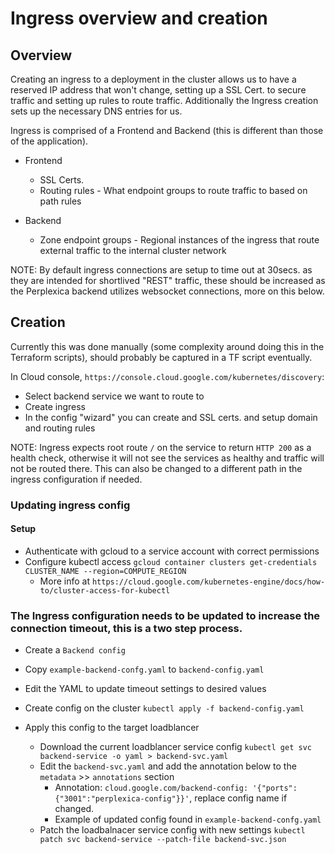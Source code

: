 # Ingress overview and creation

## Overview

Creating an ingress to a deployment in the cluster allows us to have a reserved IP address that won't change, setting up a SSL Cert. to secure traffic and setting up rules to route traffic. Additionally the Ingress creation sets up the necessary DNS entries for us.

Ingress is comprised of a Frontend and Backend (this is different than those of the application).

- Frontend

  - SSL Certs.
  - Routing rules - What endpoint groups to route traffic to based on path rules

- Backend
  - Zone endpoint groups - Regional instances of the ingress that route external traffic to the internal cluster network

NOTE:
By default ingress connections are setup to time out at 30secs. as they are intended for shortlived "REST" traffic, these should be increased as the Perplexica backend utilizes websocket connections, more on this below.

## Creation

Currently this was done manually (some complexity around doing this in the Terraform scripts), should probably be captured in a TF script eventually.

In Cloud console, `https://console.cloud.google.com/kubernetes/discovery`:

- Select backend service we want to route to
- Create ingress
- In the config "wizard" you can create and SSL certs. and setup domain and routing rules

NOTE: Ingress expects root route `/` on the service to return `HTTP 200` as a health check, otherwise it will not see the services as healthy and traffic will not be routed there. This can also be changed to a different path in the ingress configuration if needed.

### Updating ingress config

#### Setup

- Authenticate with gcloud to a service account with correct permissions
- Configure kubectl access `gcloud container clusters get-credentials CLUSTER_NAME --region=COMPUTE_REGION`
  - More info at `https://cloud.google.com/kubernetes-engine/docs/how-to/cluster-access-for-kubectl`

### The Ingress configuration needs to be updated to increase the connection timeout, this is a two step process.

- Create a `Backend config`
- Copy `example-backend-confg.yaml` to `backend-config.yaml`
- Edit the YAML to update timeout settings to desired values
- Create config on the cluster `kubectl apply -f backend-config.yaml`

- Apply this config to the target loadblancer
  - Download the current loadblancer service config `kubectl get svc backend-service -o yaml > backend-svc.yaml`
  - Edit the `backend-svc.yaml` and add the annotation below to the `metadata` >> `annotations` section
    - Annotation: `cloud.google.com/backend-config: '{"ports": {"3001":"perplexica-config"}}'`, replace config name if changed.
    - Example of updated config found in `example-backend-confg.yaml`
  - Patch the loadbalnacer service config with new settings `kubectl patch svc backend-service --patch-file backend-svc.json`
